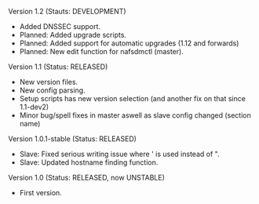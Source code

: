 Version 1.2 (Stauts: DEVELOPMENT)
* Added DNSSEC support.
* Planned: Added upgrade scripts.
* Planned: Added support for automatic upgrades (1.12 and forwards)
* Planned: New edit function for nafsdmctl (master).

Version 1.1 (Status: RELEASED)
* New version files.
* New config parsing.
* Setup scripts has new version selection (and another fix on that since 1.1-dev2)
* Minor bug/spell fixes in master aswell as slave config changed (section name)

Version 1.0.1-stable (Status: RELEASED)
* Slave: Fixed serious writing issue where ' is used instead of ".
* Slave: Updated hostname finding function.

Version 1.0 (Status: RELEASED, now UNSTABLE)
* First version.
